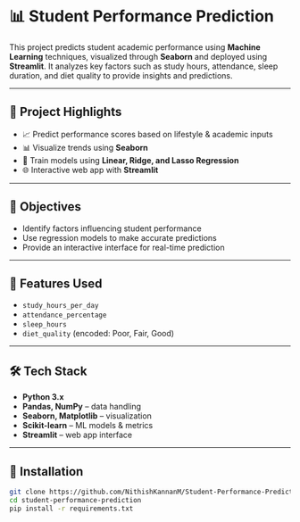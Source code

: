 # 📊 Student Performance Prediction

This project predicts student academic performance using **Machine Learning** techniques, visualized through **Seaborn** and deployed using **Streamlit**. It analyzes key factors such as study hours, attendance, sleep duration, and diet quality to provide insights and predictions.

---

## 🚀 Project Highlights

- 📈 Predict performance scores based on lifestyle & academic inputs
- 📊 Visualize trends using **Seaborn**
- 🧠 Train models using **Linear, Ridge, and Lasso Regression**
- 🌐 Interactive web app with **Streamlit**

---

## 🎯 Objectives

- Identify factors influencing student performance  
- Use regression models to make accurate predictions  
- Provide an interactive interface for real-time prediction

---

## 📁 Features Used

- `study_hours_per_day`
- `attendance_percentage`
- `sleep_hours`
- `diet_quality` (encoded: Poor, Fair, Good)

---

## 🛠️ Tech Stack

- **Python 3.x**
- **Pandas, NumPy** – data handling  
- **Seaborn, Matplotlib** – visualization  
- **Scikit-learn** – ML models & metrics  
- **Streamlit** – web app interface

---

## 🔧 Installation

```bash
git clone https://github.com/NithishKannanM/Student-Performance-Prediction---app.git
cd student-performance-prediction
pip install -r requirements.txt
